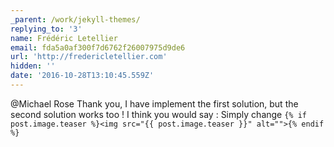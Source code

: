 ```yaml
---
_parent: /work/jekyll-themes/
replying_to: '3'
name: Frédéric Letellier
email: fda5a0af300f7d6762f26007975d9de6
url: 'http://fredericletellier.com'
hidden: ''
date: '2016-10-28T13:10:45.559Z'
---
```


@Michael Rose  Thank you, I have implement the first solution, but the second
solution works too ! I think you would say : Simply change `{% if
post.image.teaser %}<img src="{{ post.image.teaser }}" alt="">{% endif %}`
